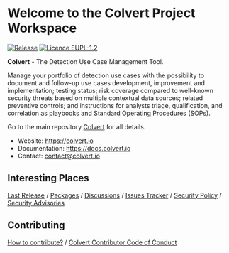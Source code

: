 # Welcome to the Colvert Project Workspace

[![Release](https://img.shields.io/badge/dynamic/json?logo=git&logoColor=white&color=blue&label=Release&query=tag_name&url=https%3A%2F%2Fapi.github.com%2Frepos%2Fcolvert-project%2Fcolvert%2Freleases%2Flatest)](https://github.com/colvert-project/colvert/releases/latest)
[![Licence EUPL-1.2](https://img.shields.io/badge/Licence-EUPL--1.2-blue)](https://joinup.ec.europa.eu/sites/default/files/custom-page/attachment/2020-03/EUPL-1.2%20EN.txt)

**Colvert** - The Detection Use Case Management Tool.

Manage your portfolio of detection use cases with the possibility to document and follow-up use cases development, improvement and implementation; testing status; risk coverage compared to well-known security threats based on multiple contextual data sources; related preventive controls; and instructions for analysts triage, qualification, and correlation as playbooks and Standard Operating Procedures (SOPs).

Go to the main repository [Colvert](https://github.com/colvert-project/colvert) for all details.

* Website: <https://colvert.io>
* Documentation: <https://docs.colvert.io>
* Contact: contact@colvert.io

## Interesting Places

[Last Release](https://github.com/colvert-project/colvert/releases/latest) / 
[Packages](https://github.com/orgs/colvert-project/packages) / 
[Discussions](https://github.com/orgs/colvert-project/discussions) / 
[Issues Tracker](https://github.com/colvert-project/colvert/issues) / 
[Security Policy](https://github.com/colvert-project/colvert/security/policy) / 
[Security Advisories](https://github.com/colvert-project/colvert/security/advisories)

## Contributing

[How to contribute?](https://github.com/colvert-project/colvert/blob/main/CONTRIBUTING.md) / 
[Colvert Contributor Code of Conduct](https://github.com/colvert-project/colvert/blob/main/CODE_OF_CONDUCT.md)
